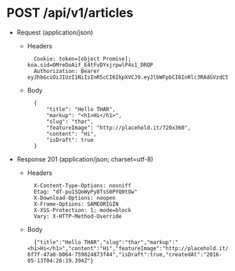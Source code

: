 # POST /api/v1/articles

+ Request (application/json)

    + Headers

            Cookie: token=[object Promise]; koa.sid=OMreDoAif_E4tFvDYxjrpwlP4s1_DRQP
            Authorization: Bearer eyJhbGciOiJIUzI1NiIsInR5cCI6IkpXVCJ9.eyJlbWFpbCI6InRlc3RAdGVzdC5jb20iLCJ1c2VybmFtZSI6InRlc3QiLCJpZCI6IjNhOGJjMTExLTZmN2YtNDdhMC1iMDY0LTc1OTgyNDg3M2Y0NCIsImlhdCI6MTQ2MzExMzQ0NH0.PaEPD69DtrEFebS5hPP_faPLdtFUFb7uR2FoS7KjgGw

    + Body

            {
                "title": "Hello THAR",
                "markup": "<h1>Hi</h1>",
                "slug": "thar",
                "featureImage": "http://placehold.it/720x360",
                "content": "Hi",
                "isDraft": true
            }

+ Response 201 (application/json; charset=utf-8)

    + Headers

            X-Content-Type-Options: nosniff
            Etag: "df-pu1SQoWyPy8TsS0PYQ0tOw"
            X-Download-Options: noopen
            X-Frame-Options: SAMEORIGIN
            X-XSS-Protection: 1; mode=block
            Vary: X-HTTP-Method-Override

    + Body

            {"title":"Hello THAR","slug":"thar","markup":"<h1>Hi</h1>","content":"Hi","featureImage":"http://placehold.it/720x360","authorId":"3a8bc111-6f7f-47a0-b064-759824873f44","isDraft":true,"createdAt":"2016-05-13T04:26:19.394Z"}

